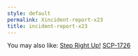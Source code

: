 ```yaml
---
style: default
permalink: Xincident-report-x23
title: incident-report-x23
---
```

You may also like:
[Step Right Up!](http://scp-wiki.net/step-right-up)
[SCP-1726](http://scp-wiki.net/scp-1726)